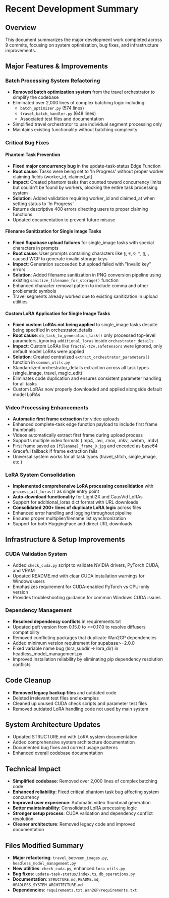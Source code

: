 # Recent Development Summary

## Overview
This document summarizes the major development work completed across 9 commits, focusing on system optimization, bug fixes, and infrastructure improvements.

## Major Features & Improvements

### Batch Processing System Refactoring
- **Removed batch optimization system** from the travel orchestrator to simplify the codebase
- Eliminated over 2,000 lines of complex batching logic including:
  - `batch_optimizer.py` (574 lines)
  - `travel_batch_handler.py` (648 lines)
  - Associated test files and documentation
- Simplified travel orchestrator to use individual segment processing only
- Maintains existing functionality without batching complexity

### Critical Bug Fixes

#### Phantom Task Prevention
- **Fixed major concurrency bug** in the update-task-status Edge Function
- **Root cause**: Tasks were being set to 'In Progress' without proper worker claiming fields (worker_id, claimed_at)
- **Impact**: Created phantom tasks that counted toward concurrency limits but couldn't be found by workers, blocking the entire task processing system
- **Solution**: Added validation requiring worker_id and claimed_at when setting status to 'In Progress'
- Returns descriptive 400 errors directing users to proper claiming functions
- Updated documentation to prevent future misuse

#### Filename Sanitization for Single Image Tasks
- **Fixed Supabase upload failures** for single_image tasks with special characters in prompts
- **Root cause**: User prompts containing characters like `§`, `®`, `©`, `™`, `@`, `,` caused WGP to generate invalid storage keys
- **Impact**: Generation succeeded but upload failed with "Invalid key" errors
- **Solution**: Added filename sanitization in PNG conversion pipeline using existing `sanitize_filename_for_storage()` function
- Enhanced character removal pattern to include comma and other problematic symbols
- Travel segments already worked due to existing sanitization in upload utilities

#### Custom LoRA Application for Single Image Tasks
- **Fixed custom LoRAs not being applied** to single_image tasks despite being specified in orchestrator_details
- **Root cause**: `db_task_to_generation_task()` only processed top-level parameters, ignoring `additional_loras` inside `orchestrator_details`
- **Impact**: Custom LoRAs like `fractal-t2v.safetensors` were ignored, only default model LoRAs were applied
- **Solution**: Created centralized `extract_orchestrator_parameters()` function in `common_utils.py`
- Standardized orchestrator_details extraction across all task types (single_image, travel, magic_edit)
- Eliminates code duplication and ensures consistent parameter handling for all tasks
- Custom LoRAs now properly downloaded and applied alongside default model LoRAs

### Video Processing Enhancements
- **Automatic first frame extraction** for video uploads
- Enhanced complete-task edge function payload to include first frame thumbnails
- Videos automatically extract first frame during upload process
- Supports multiple video formats (.mp4, .avi, .mov, .mkv, .webm, .m4v)
- First frame saved as `{filename}_frame_0.jpg` and encoded as base64
- Graceful fallback if frame extraction fails
- Universal system works for all task types (travel_stitch, single_image, etc.)

### LoRA System Consolidation
- **Implemented comprehensive LoRA processing consolidation** with `process_all_loras()` as single entry point
- **Auto-download functionality** for LightI2X and CausVid LoRAs
- Support for additional_loras dict format with URL downloads
- **Consolidated 200+ lines of duplicate LoRA logic** across files
- Enhanced error handling and logging throughout pipeline
- Ensures proper multiplier/filename list synchronization
- Support for both HuggingFace and direct URL downloads

## Infrastructure & Setup Improvements

### CUDA Validation System
- Added `check_cuda.py` script to validate NVIDIA drivers, PyTorch CUDA, and VRAM
- Updated README.md with clear CUDA installation warnings for Windows users
- Emphasizes requirement for CUDA-enabled PyTorch vs CPU-only version
- Provides troubleshooting guidance for common Windows CUDA issues

### Dependency Management
- **Resolved dependency conflicts** in requirements.txt
- Updated peft version from 0.15.0 to >=0.17.0 to resolve diffusers compatibility
- Removed conflicting packages that duplicate Wan2GP dependencies
- Added minimum version requirement for supabase>=2.0.0
- Fixed variable name bug (lora_subdir -> lora_dir) in headless_model_management.py
- Improved installation reliability by eliminating pip dependency resolution conflicts

## Code Cleanup
- **Removed legacy backup files** and outdated code
- Deleted irrelevant test files and examples
- Cleaned up unused CUDA check scripts and parameter test files
- Removed outdated LoRA handling code not used by main system

## System Architecture Updates
- Updated STRUCTURE.md with LoRA system documentation
- Added comprehensive system architecture documentation
- Documented bug fixes and correct usage patterns
- Enhanced overall codebase documentation

## Technical Impact
- **Simplified codebase**: Removed over 2,000 lines of complex batching code
- **Enhanced reliability**: Fixed critical phantom task bug affecting system concurrency
- **Improved user experience**: Automatic video thumbnail generation
- **Better maintainability**: Consolidated LoRA processing logic
- **Stronger setup process**: CUDA validation and dependency conflict resolution
- **Cleaner architecture**: Removed legacy code and improved documentation

## Files Modified Summary
- **Major refactoring**: `travel_between_images.py`, `headless_model_management.py`
- **New utilities**: `check_cuda.py`, enhanced `lora_utils.py`
- **Bug fixes**: `update-task-status/index.ts`, `db_operations.py`
- **Documentation**: `STRUCTURE.md`, `README.md`, `HEADLESS_SYSTEM_ARCHITECTURE.md`
- **Dependencies**: `requirements.txt`, `Wan2GP/requirements.txt`
